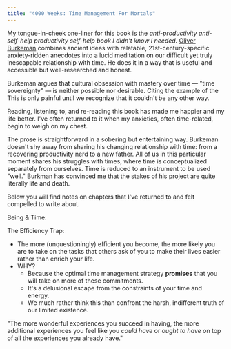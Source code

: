 ```yaml
---
title: "4000 Weeks: Time Management For Mortals"
---
```


My tongue-in-cheek one-liner for this book is the *anti-productivity anti-self-help productivity self-help book I didn't know I needed.* [Oliver Burkeman](https://www.oliverburkeman.com/) combines ancient ideas with relatable, 21st-century-specific anxiety-ridden anecdotes into a lucid meditation on our difficult yet truly inescapable relationship with time. He does it in a way that is useful and accessible but well-researched and honest.

Burkeman argues that cultural obsession with mastery over time — "time sovereignty" — is neither possible nor desirable. Citing the example of the This is only painful until we recognize that it couldn't be any other way.

Reading, listening to, and re-reading this book has made me happier and my life better.  I've often returned to it when my anxieties, often time-related,  begin to weigh on my chest. 

The prose is straightforward in a sobering but entertaining way. Burkeman doesn't shy away from sharing his changing relationship with time: from a recovering productivity nerd to a new father. All of us in this particular moment shares his struggles with times, where time is conceptualized separately from ourselves. Time is reduced to an instrument to be used "well." Burkman has convinced me that the stakes of his project are quite literally life and death. 

Below you will find notes on chapters that I've returned to and felt compelled to write about. 

Being & Time:

The Efficiency Trap:
- The more (unquestioningly) efficient you become, the more likely you are to take on the tasks that others ask of you to make their lives easier rather than enrich your life. 
- WHY?
	- Because the optimal time management strategy **promises** that you will take on more of these commitments.
	- It's a delusional escape from the constraints of your time and energy. 
	- We much rather think this than confront the harsh, indifferent truth of our limited existence. 

"The more wonderful experiences you succeed in having, the more additional experiences you feel like you *could have* or *ought to have* on top of all the experiences you already have."


